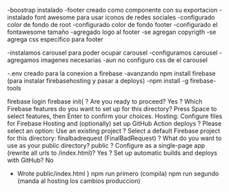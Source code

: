 -boostrap instalado
-footer creado como componente con su exportacion
-instalado font awesome para usar iconos de redes sociales
-configurado color de fondo de root
-configurado color de fondo footer
-configurado el fontawesome tamaño
-agregado logo al footer
-se agregan copyrigth
-se agrega css especifico para footer


-instalamos carousel para poder ocupar carousel
-configuramos carousel
-agregamos imagenes necesarias
-aun no configuro css de el carousel

-.env creado para la conexion a firebase 
-avanzando npm install firebase (para instalar firebasehosting y pasar a deploys)
-npm install -g firebase-tools

  firebase login
  firebase init{
  ? Are you ready to proceed? Yes
  ? Which Firebase features do you want to set up for this directory? Press Space to select features, then Enter to confirm your choices. Hosting: Configure files for Firebase Hosting and 
(optionally) set up GitHub Action deploys
? Please select an option: Use an existing project
? Select a default Firebase project for this directory: finalbadrequest (FinalBadRequest)
? What do you want to use as your public directory? public
? Configure as a single-page app (rewrite all urls to /index.html)? Yes
? Set up automatic builds and deploys with GitHub? No
+  Wrote public/index.html
  }
  npm run primero  (compila)
  npm run segundo (manda al hosting los cambios produccion)